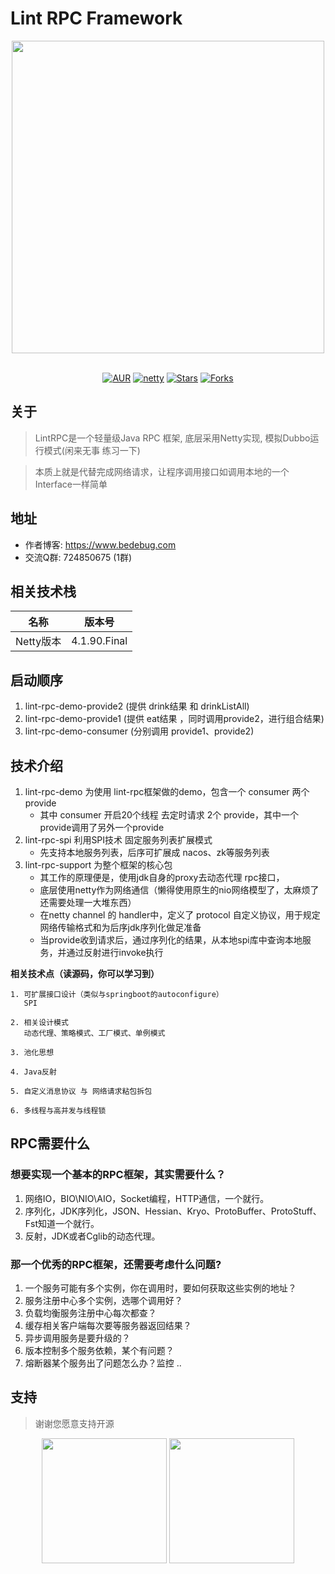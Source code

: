 # Lint RPC Framework
<div align="center">
 <img width="500" src="https://www.bedebug.com/upload/2023/05/lint-rpc-s-1dba4e32e8e34df386fe92549d4c3a74.png"/>
 <br/> <br/>

[![AUR](https://img.shields.io/badge/license-Apache%20License%202.0-blue.svg)](https://github.com/hiparker/opsli-boot/blob/master/LICENSE) [![netty](https://img.shields.io/badge/netty-4.1.90.Final-blue.svg)](https://github.com/hiparker/lint-rpc-framework) [![Stars](https://img.shields.io/github/stars/hiparker/lint-rpc-framework?style=flat-square&label=Stars&logo=github)](https://github.com/hiparker/lint-rpc-framework) [![Forks](https://img.shields.io/github/forks/hiparker/lint-rpc-framework?style=flat-square&label=Forks&logo=github)](https://github.com/hiparker/lint-rpc-framework)
</div>

## 关于
>  LintRPC是一个轻量级Java RPC 框架, 底层采用Netty实现, 模拟Dubbo运行模式(闲来无事 练习一下)

>  本质上就是代替完成网络请求，让程序调用接口如调用本地的一个Interface一样简单

## 地址
- 作者博客: <a href="https://www.bedebug.com" target="_blank">https://www.bedebug.com</a>
- 交流Q群: 724850675 (1群)

## 相关技术栈
| 名称             | 版本号 |
| ---------------- |---|
| Netty版本          | 4.1.90.Final |

## 启动顺序
1. lint-rpc-demo-provide2 (提供 drink结果 和 drinkListAll)
2. lint-rpc-demo-provide1 (提供 eat结果 ，同时调用provide2，进行组合结果)
3. lint-rpc-demo-consumer (分别调用 provide1、provide2)

## 技术介绍
1. lint-rpc-demo 为使用 lint-rpc框架做的demo，包含一个 consumer 两个provide
   - 其中 consumer 开启20个线程 去定时请求 2个 provide，其中一个provide调用了另外一个provide
2. lint-rpc-spi 利用SPI技术 固定服务列表扩展模式
   - 先支持本地服务列表，后序可扩展成 nacos、zk等服务列表
3. lint-rpc-support 为整个框架的核心包
   - 其工作的原理便是，使用jdk自身的proxy去动态代理 rpc接口，
   - 底层使用netty作为网络通信（懒得使用原生的nio网络模型了，太麻烦了 还需要处理一大堆东西）
   - 在netty channel 的 handler中，定义了 protocol 自定义协议，用于规定网络传输格式和为后序jdk序列化做足准备
   - 当provide收到请求后，通过序列化的结果，从本地spi库中查询本地服务，并通过反射进行invoke执行

**相关技术点（读源码，你可以学习到）**
```text
1. 可扩展接口设计（类似与springboot的autoconfigure）
   SPI

2. 相关设计模式
   动态代理、策略模式、工厂模式、单例模式
   
3. 池化思想

4. Java反射

5. 自定义消息协议 与 网络请求粘包拆包

6. 多线程与高并发与线程锁
```   


## RPC需要什么
### 想要实现一个基本的RPC框架，其实需要什么？
1. 网络IO，BIO\NIO\AIO，Socket编程，HTTP通信，一个就行。
2. 序列化，JDK序列化，JSON、Hessian、Kryo、ProtoBuffer、ProtoStuff、Fst知道一个就行。
3. 反射，JDK或者Cglib的动态代理。
   
### 那一个优秀的RPC框架，还需要考虑什么问题?
1. 一个服务可能有多个实例，你在调用时，要如何获取这些实例的地址？
2. 服务注册中心多个实例，选哪个调用好？
3. 负载均衡服务注册中心每次都查？
4. 缓存相关客户端每次要等服务器返回结果？
5. 异步调用服务是要升级的？
6. 版本控制多个服务依赖，某个有问题？
7. 熔断器某个服务出了问题怎么办？监控 ..

## 支持
> 谢谢您愿意支持开源
<div align="center">
<img width="200" src="https://gitee.com/hiparker/opsli-ui/raw/master/repository-images/vx.png"/>
<img width="200" src="https://gitee.com/hiparker/opsli-ui/raw/master/repository-images/zfb.png"/>
</div>
